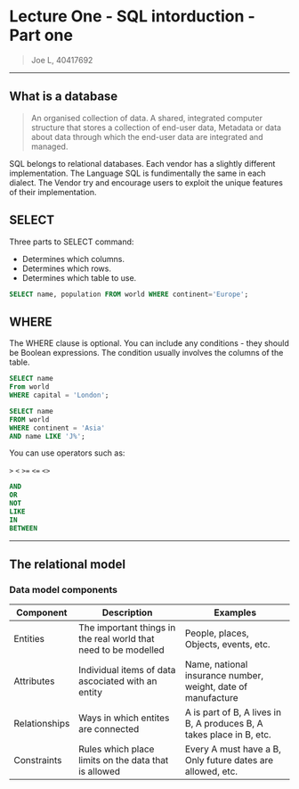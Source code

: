 # Lecture One - SQL intorduction - Part one

> Joe L, 40417692

---

## What is a database

> An organised collection of data.
> A shared, integrated computer structure that stores a collection of end-user data, Metadata or data about data through which the end-user data are integrated and managed.

SQL belongs to relational databases. Each vendor has a slightly different implementation. The Language SQL is fundimentally the same in each dialect. The Vendor try and encourage users to exploit the unique features of their implementation.

## SELECT

Three parts to SELECT command:

- Determines which columns.
- Determines which rows.
- Determines which table to use.

```SQL
SELECT name, population FROM world WHERE continent='Europe';
```

## WHERE

The WHERE clause is optional. You can include any conditions - they should be Boolean expressions. The condition usually involves the columns of the table.

```SQL
SELECT name
From world
WHERE capital = 'London';

SELECT name
FROM world
WHERE continent = 'Asia'
AND name LIKE 'J%';
```

You can use operators such as:

`>`
`<`
`>=`
`<=`
`<>`

```SQL
AND
OR
NOT
LIKE
IN
BETWEEN
```

---

## The relational model

### Data model components

Component | Description | Examples
--- | --- | ---
Entities | The important things in the real world that need to be modelled | People, places, Objects, events, etc.
Attributes | Individual items of data ascociated with an entity | Name, national insurance number, weight, date of manufacture
Relationships | Ways in which entites are connected | A is part of B, A lives in B, A produces B, A takes place in B, etc.
Constraints | Rules which place limits on the data that is allowed | Every A must have a B, Only future dates are allowed, etc.
